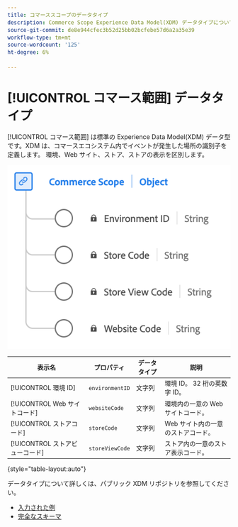 ```yaml
---
title: コマーススコープのデータタイプ
description: Commerce Scope Experience Data Model(XDM) データタイプについて説明します。
source-git-commit: de8e944cfec3b52d25bb02bcfebe57d6a2a35e39
workflow-type: tm+mt
source-wordcount: '125'
ht-degree: 6%

---
```


# [!UICONTROL コマース範囲] データタイプ

[!UICONTROL コマース範囲] は標準の Experience Data Model(XDM) データ型です。XDM は、コマースエコシステム内でイベントが発生した場所の識別子を定義します。 環境、Web サイト、ストア、ストアの表示を区別します。

![コマーススコープのデータタイプを示す図。](../images/data-types/commerce-scope.png)

| 表示名 | プロパティ | データタイプ | 説明 |
|---------------------------------|-------------------|-----------|-------------------------------------------------------|
| [!UICONTROL 環境 ID] | `environmentID` | 文字列 | 環境 ID。 32 桁の英数字 ID。 |
| [!UICONTROL Web サイトコード] | `websiteCode` | 文字列 | 環境内の一意の Web サイトコード。 |
| [!UICONTROL ストアコード] | `storeCode` | 文字列 | Web サイト内の一意のストアコード。 |
| [!UICONTROL ストアビューコード] | `storeViewCode` | 文字列 | ストア内の一意のストア表示コード。 |

{style="table-layout:auto"}

データタイプについて詳しくは、パブリック XDM リポジトリを参照してください。

* [入力された例](https://github.com/adobe/xdm/blob/master/components/datatypes/commercescope.example.1.json)
* [完全なスキーマ](https://github.com/adobe/xdm/blob/master/components/datatypes/commercescope.schema.json)
